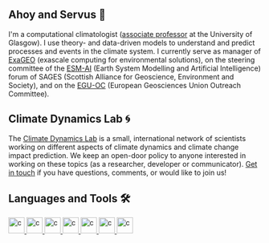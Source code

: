 ## Ahoy and Servus 👋
I'm a computational climatologist ([associate professor](https://www.gla.ac.uk/schools/ges/staff/sebastianmutz/) at the University of Glasgow). I use theory- and data-driven models to understand and predict processes and events in the climate system. I currently serve as manager of [ExaGEO](https://www.exageo.org/) (exascale computing for environmental solutions), on the steering committee of the [ESM-AI](https://sages.ac.uk/research/fora/earth-system-modelling-artificial-intelligence-esm-ai/) (Earth System Modelling and Artificial Intelligence) forum of SAGES (Scottish Alliance for Geoscience, Environment and Society), and on the [EGU-OC](https://www.egu.eu/outreach/) (European Geosciences Union Outreach Committee).

## Climate Dynamics Lab 🌀
The [Climate Dynamics Lab](https://mutz.science/) is a small, international network of scientists working on different aspects of climate dynamics and climate change impact prediction. We keep an open-door policy to anyone interested in working on these topics (as a researcher, developer or communicator). [Get in touch](mailto:sebastian@mutz.science) if you have questions, comments, or would like to join us!

## Languages and Tools 🛠
<p align="left"> 
<a href="https://fortran-lang.org/" target="_blank" rel="noreferrer"> <img src="https://cdn.jsdelivr.net/gh/devicons/devicon@latest/icons/fortran/fortran-original.svg" alt="c" width="32" height="32"/> </a>
<a href="https://fpm.fortran-lang.org/index.html" target="_blank" rel="noreferrer"> <img src="https://fpm.fortran-lang.org/_images/fpm-logo-color.svg" alt="c" width="32" height="32"/> </a>  
<a href="https://www.python.org/" target="_blank" rel="noreferrer"> <img src="https://cdn.jsdelivr.net/gh/devicons/devicon@latest/icons/python/python-original.svg" alt="c" width="32" height="32"/> </a>
<a href="https://www.linux.org/" target="_blank" rel="noreferrer"> <img src="https://cdn.jsdelivr.net/gh/devicons/devicon@latest/icons/linux/linux-original.svg" alt="c" width="32" height="32"/> </a>
<a href="https://kde.org/" target="_blank" rel="noreferrer"> <img src="https://commons.wikimedia.org/wiki/File:KDE_logo.svg" alt="c" width="32" height="32"/> </a>
<a href="https://kate-editor.org" target="_blank" rel="noreferrer"> <img src="https://kate-editor.org/images/kate-source-original.svg" alt="c" width="32" height="32"/> </a>  
<a href="https://www.blender.org/" target="_blank" rel="noreferrer"> <img src="https://cdn.jsdelivr.net/gh/devicons/devicon@latest/icons/blender/blender-original.svg" alt="c" width="32" height="32"/> </a>
</p>                 

<!--
**sebastian-mutz/sebastian-mutz** is a ✨ _special_ ✨ repository because its `README.md` (this file) appears on your GitHub profile.

Here are some ideas to get you started:

- 🔭 I’m currently working on ...
- 🌱 I’m currently learning ...
- 👯 I’m looking to collaborate on ...
- 🤔 I’m looking for help with ...
- 💬 Ask me about ...
- 📫 How to reach me: ...
- 😄 Pronouns: ...
- ⚡ Fun fact: ...
-->
